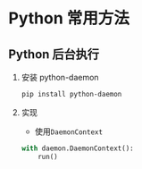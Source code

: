 # Python 常用方法

## Python 后台执行

1. 安装 python-daemon

    ```bash
    pip install python-daemon
    ```

2. 实现

    - 使用`DaemonContext`

    ```py
    with daemon.DaemonContext():
        run()
    ```
